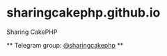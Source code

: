 # sharingcakephp.github.io
Sharing CakePHP

** Telegram group: [@sharingcakephp](https://t.me/SharingCakePHP) **
